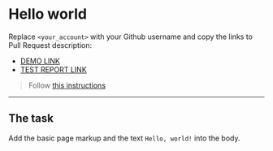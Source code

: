# Hello world
Replace `<your_account>` with your Github username and copy the links to Pull Request description:
- [DEMO LINK](https://Mykola-Hadupiak.github.io/layout_hello-world/)
- [TEST REPORT LINK](https://Mykola-Hadupiak.github.io/layout_hello-world/report/html_report/)

> Follow [this instructions](https://mate-academy.github.io/layout_task-guideline/#how-to-solve-the-layout-tasks-on-github)
___

## The task
Add the basic page markup and the text `Hello, world!` into the body.
